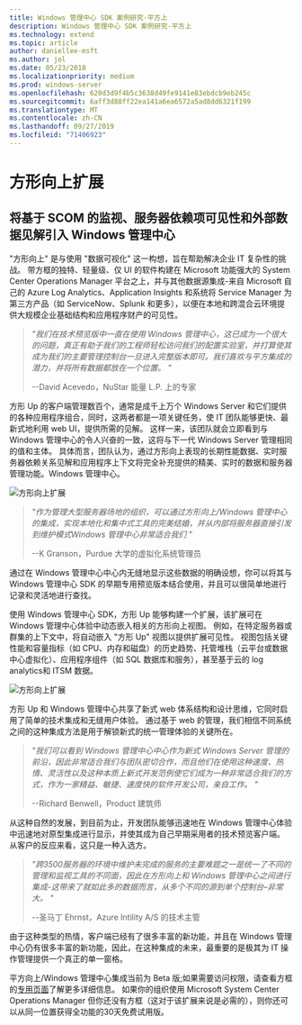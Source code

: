 ```yaml
---
title: Windows 管理中心 SDK 案例研究-平方上
description: Windows 管理中心 SDK 案例研究-平方上
ms.technology: extend
ms.topic: article
author: daniellee-msft
ms.author: jol
ms.date: 05/23/2018
ms.localizationpriority: medium
ms.prod: windows-server
ms.openlocfilehash: 620d3d9f4b5c3638d49fe9141e83ebdcb9eb245c
ms.sourcegitcommit: 6aff3d88ff22ea141a6ea6572a5ad8dd6321f199
ms.translationtype: MT
ms.contentlocale: zh-CN
ms.lasthandoff: 09/27/2019
ms.locfileid: "71406923"
---
```

# <a name="squared-up-extension"></a>方形向上扩展

## <a name="bringing-scom-based-monitoring-server-dependency-visibility-and-external-data-insights-into-windows-admin-center"></a>将基于 SCOM 的监视、服务器依赖项可见性和外部数据见解引入 Windows 管理中心

"方形向上" 是与使用 "数据可视化" 这一构想，旨在帮助解决企业 IT 复杂性的挑战。 带方框的独特、轻量级、仅 UI 的软件构建在 Microsoft 功能强大的 System Center Operations Manager 平台之上，并与其他数据源集成-来自 Microsoft 自己的 Azure Log Analytics、Application Insights 和系统将 Service Manager 为第三方产品（如 ServiceNow、Splunk 和更多），以便在本地和跨混合云环境提供大规模企业基础结构和应用程序财产的可见性。

> <cite>"我们在技术预览版中一直在使用 Windows 管理中心，这已成为一个很大的问题，真正有助于我们的工程师轻松访问我们的配置实验室，并打算使其成为我们的主要管理控制台一旦进入完整版本即可。我们喜欢与平方集成的潜力，并将所有数据都放在一个位置。 "</cite>
>
> --David Acevedo，NuStar 能量 L.P. 上的专家

方形 Up 的客户端管理数百个，通常是成千上万个 Windows Server 和它们提供的各种应用程序组合，同时，这两者都是一项关键任务，使 IT 团队能够更快、最新式地利用 web UI，提供所需的见解。 这样一来，该团队就会立即看到与 Windows 管理中心的令人兴奋的一致，这将与下一代 Windows Server 管理相同的值和主体。 具体而言，团队认为，通过方形向上表现的长期性能数据、实时服务器依赖关系见解和应用程序上下文将完全补充提供的精美、实时的数据和服务器管理功能。Windows 管理中心。

![方形向上扩展](../../media/extend-case-study-squared-up/squared-up-1.png)

> <cite>"作为管理大型服务器场地的组织，可以通过方形向上/Windows 管理中心的集成，实现本地化和集中式工具的完美结婚，并从内部将服务器直接引发到维护模式Windows 管理中心非常适合我们 "</cite>
>
> --K Granson，Purdue 大学的虚拟化系统管理员

通过在 Windows 管理中心中心内无缝地显示这些数据的明确设想，你可以将其与 Windows 管理中心 SDK 的早期专用预览版本结合使用，并且可以很简单地进行记录和灵活地进行查找。

使用 Windows 管理中心 SDK，方形 Up 能够构建一个扩展，该扩展可在 Windows 管理中心体验中动态嵌入相关的方形向上视图。 例如，在特定服务器或群集的上下文中，将自动嵌入 "方形 Up" 视图以提供扩展可见性。 视图包括关键性能和容量指标（如 CPU、内存和磁盘）的历史趋势、托管堆栈（云平台或数据中心虚拟化）、应用程序组件（如 SQL 数据库和服务），甚至基于云的 log analytics和 ITSM 数据。

![方形向上扩展](../../media/extend-case-study-squared-up/squared-up-2.png)

方形 Up 和 Windows 管理中心共享了新式 web 体系结构和设计思维，它同时启用了简单的技术集成和无缝用户体验。 通过基于 web 的管理，我们相信不同系统之间的这种集成方法是用于解锁新式的统一管理体验的关键所在。

> <cite>"我们可以看到 Windows 管理中心中心作为新式 Windows Server 管理的前沿，因此非常适合我们与团队密切合作，而且他们在使用这种速度、热情、灵活性以及这种本质上新式开发范例使它们成为一种非常适合我们的方式，作为一家精益、敏捷、速度快的软件开发公司，亲自工作。 "</cite>
>
> --Richard Benwell，Product 建筑师

从这种自然的发展，到目前为止，开发团队能够迅速地在 Windows 管理中心体验中迅速地对原型集成进行显示，并使其成为自己早期采用者的技术预览客户端。 从客户的反应来看，这只是一种入选方。

> <cite>"跨3500服务器的环境中维护未完成的服务的主要难题之一是统一了不同的管理和监视工具的不同面，因此在方形向上和 Windows 管理中心之间进行集成-这带来了就如此多的数据而言，从多个不同的源到单个控制台–非常大。 "</cite>
>
> --圣马丁 Ehrnst，Azure Intility A/S 的技术主管

由于这种类型的热情，客户端已经有了很多丰富的新功能，并且在 Windows 管理中心仍有很多丰富的新功能，因此，在这种集成的未来，最重要的是极其为 IT 操作管理提供一个真正的单一窗格。

平方向上/Windows 管理中心集成当前为 Beta 版;如果需要访问权限，请查看方框的[专用页面](https://squaredup.com/product/honolulu/windows-admin-center-extension/?utm_source=microsoft-wac&utm_medium=public-relations&utm_campaign=honolulu)了解更多详细信息。 如果你的组织使用 Microsoft System Center Operations Manager 但你还没有方框（这对于该扩展来说是必需的），则你还可以从同一位置获得全功能的30天免费试用版。 
